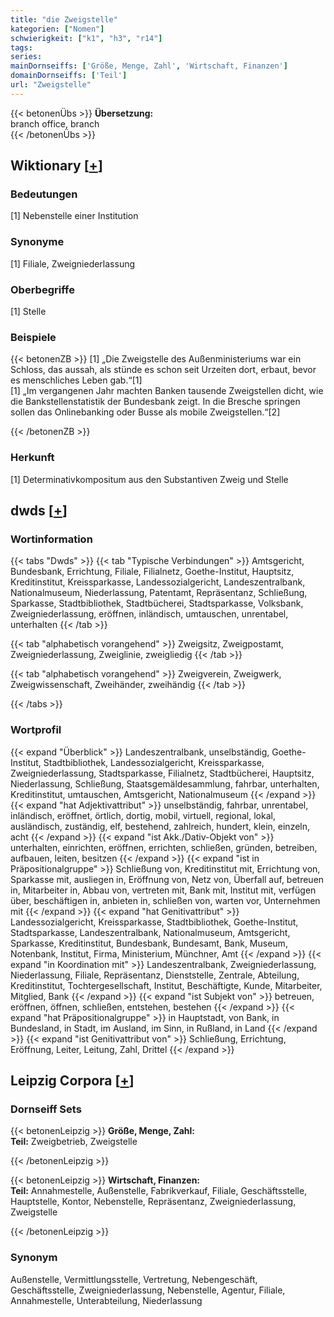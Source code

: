 ```yaml
---
title: "die Zweigstelle"
kategorien: ["Nomen"]
schwierigkeit: ["k1", "h3", "r14"]
tags:
series:
mainDornseiffs: ['Größe, Menge, Zahl', 'Wirtschaft, Finanzen']
domainDornseiffs: ['Teil']
url: "Zweigstelle"
---
```


{{< betonenÜbs >}}
**Übersetzung:**  
branch office, branch  
{{< /betonenÜbs >}}

## Wiktionary [[+](https://de.wiktionary.org/wiki/Zweigstelle)]

### Bedeutungen
[1] Nebenstelle einer Institution  

### Synonyme
[1] Filiale, Zweigniederlassung  

### Oberbegriffe
[1] Stelle  

### Beispiele
{{< betonenZB >}}
[1] „Die Zweigstelle des Außenministeriums war ein Schloss, das aussah, als stünde es schon seit Urzeiten dort, erbaut, bevor es menschliches Leben gab.“[1]  
[1] „Im vergangenen Jahr machten Banken tausende Zweigstellen dicht, wie die Bankstellenstatistik der Bundesbank zeigt. In die Bresche springen sollen das Onlinebanking oder Busse als mobile Zweigstellen.“[2]  

{{< /betonenZB >}}
### Herkunft
[1] Determinativkompositum aus den Substantiven Zweig und Stelle  



## dwds [[+](https://www.dwds.de/wb/Zweigstelle)]

### Wortinformation
{{< tabs "Dwds" >}}
{{< tab "Typische Verbindungen" >}}
Amtsgericht, Bundesbank, Errichtung, Filiale, Filialnetz, Goethe-Institut, Hauptsitz, Kreditinstitut, Kreissparkasse, Landessozialgericht, Landeszentralbank, Nationalmuseum, Niederlassung, Patentamt, Repräsentanz, Schließung, Sparkasse, Stadtbibliothek, Stadtbücherei, Stadtsparkasse, Volksbank, Zweigniederlassung, eröffnen, inländisch, umtauschen, unrentabel, unterhalten
{{< /tab >}}

{{< tab "alphabetisch vorangehend" >}}
Zweigsitz, Zweigpostamt, Zweigniederlassung, Zweiglinie, zweigliedig
{{< /tab >}}

{{< tab "alphabetisch vorangehend" >}}
Zweigverein, Zweigwerk, Zweigwissenschaft, Zweihänder, zweihändig
{{< /tab >}}

{{< /tabs >}}

### Wortprofil
{{< expand "Überblick" >}} Landeszentralbank, unselbständig, Goethe-Institut, Stadtbibliothek, Landessozialgericht, Kreissparkasse, Zweigniederlassung, Stadtsparkasse, Filialnetz, Stadtbücherei, Hauptsitz, Niederlassung, Schließung, Staatsgemäldesammlung, fahrbar, unterhalten, Kreditinstitut, umtauschen, Amtsgericht, Nationalmuseum {{< /expand >}}
{{< expand "hat Adjektivattribut" >}} unselbständig, fahrbar, unrentabel, inländisch, eröffnet, örtlich, dortig, mobil, virtuell, regional, lokal, ausländisch, zuständig, elf, bestehend, zahlreich, hundert, klein, einzeln, acht {{< /expand >}}
{{< expand "ist Akk./Dativ-Objekt von" >}} unterhalten, einrichten, eröffnen, errichten, schließen, gründen, betreiben, aufbauen, leiten, besitzen {{< /expand >}}
{{< expand "ist in Präpositionalgruppe" >}} Schließung von, Kreditinstitut mit, Errichtung von, Sparkasse mit, ausliegen in, Eröffnung von, Netz von, Überfall auf, betreuen in, Mitarbeiter in, Abbau von, vertreten mit, Bank mit, Institut mit, verfügen über, beschäftigen in, anbieten in, schließen von, warten vor, Unternehmen mit {{< /expand >}}
{{< expand "hat Genitivattribut" >}} Landessozialgericht, Kreissparkasse, Stadtbibliothek, Goethe-Institut, Stadtsparkasse, Landeszentralbank, Nationalmuseum, Amtsgericht, Sparkasse, Kreditinstitut, Bundesbank, Bundesamt, Bank, Museum, Notenbank, Institut, Firma, Ministerium, Münchner, Amt {{< /expand >}}
{{< expand "in Koordination mit" >}} Landeszentralbank, Zweigniederlassung, Niederlassung, Filiale, Repräsentanz, Dienststelle, Zentrale, Abteilung, Kreditinstitut, Tochtergesellschaft, Institut, Beschäftigte, Kunde, Mitarbeiter, Mitglied, Bank {{< /expand >}}
{{< expand "ist Subjekt von" >}} betreuen, eröffnen, öffnen, schließen, entstehen, bestehen {{< /expand >}}
{{< expand "hat Präpositionalgruppe" >}} in Hauptstadt, von Bank, in Bundesland, in Stadt, im Ausland, im Sinn, in Rußland, in Land {{< /expand >}}
{{< expand "ist Genitivattribut von" >}} Schließung, Errichtung, Eröffnung, Leiter, Leitung, Zahl, Drittel {{< /expand >}}

## Leipzig Corpora [[+](https://corpora.uni-leipzig.de/en/res?word=Zweigstelle&corpusId=deu_newscrawl-public_2018)]

### Dornseiff Sets
{{< betonenLeipzig >}}
**Größe, Menge, Zahl:**  
**Teil:** Zweigbetrieb, Zweigstelle  

{{< /betonenLeipzig >}}


{{< betonenLeipzig >}}
**Wirtschaft, Finanzen:**  
**Teil:** Annahmestelle, Außenstelle, Fabrikverkauf, Filiale, Geschäftsstelle, Hauptstelle, Kontor, Nebenstelle, Repräsentanz, Zweigniederlassung, Zweigstelle  

{{< /betonenLeipzig >}}

### Synonym
Außenstelle, Vermittlungsstelle, Vertretung, Nebengeschäft, Geschäftsstelle, Zweigniederlassung, Nebenstelle, Agentur, Filiale, Annahmestelle, Unterabteilung, Niederlassung

